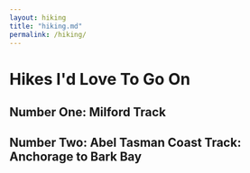 ```yaml
---
layout: hiking
title: "hiking.md"
permalink: /hiking/
---
```



# Hikes I'd Love To Go On

## Number One: Milford Track

## Number Two: Abel Tasman Coast Track: Anchorage to Bark Bay



<br>

<br>

<br>

<br>

<br>

<br>

<br>

<br>

<br>

<br>

<br>

<br>

<br>

<br>

<br>

<br>
